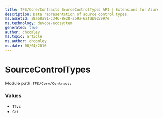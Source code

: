 ```yaml
---
title: TFS/Core/Contracts SourceControlTypes API | Extensions for Azure DevOps Services
description: Data representation of source control types.
ms.assetid: 28a68a91-c346-8e28-2b9a-62fdb905997e
ms.technology: devops-ecosystem
generated: true
author: chcomley
ms.topic: article
ms.author: chcomley
ms.date: 08/04/2016
---
```


# SourceControlTypes

Module path: `TFS/Core/Contracts`

### Values

* `Tfvc`
* `Git`
